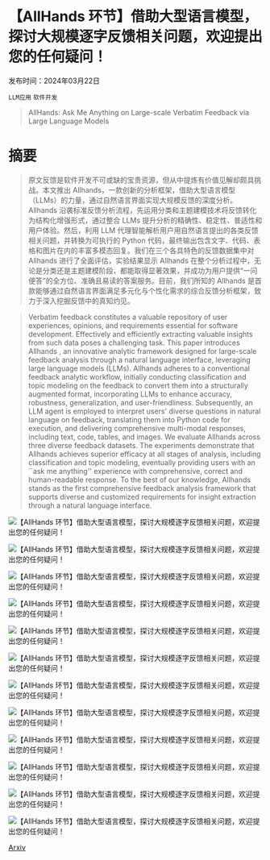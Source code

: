 # 【AllHands 环节】借助大型语言模型，探讨大规模逐字反馈相关问题，欢迎提出您的任何疑问！

发布时间：2024年03月22日

`LLM应用` `软件开发`

> AllHands: Ask Me Anything on Large-scale Verbatim Feedback via Large Language Models

# 摘要

> 原文反馈是软件开发不可或缺的宝贵资源，但从中提炼有价值见解却颇具挑战。本文推出 Allhands，一款创新的分析框架，借助大型语言模型（LLMs）的力量，通过自然语言界面实现大规模反馈的深度分析。Allhands 沿袭标准反馈分析流程，先运用分类和主题建模技术将反馈转化为结构化增强形式，通过整合 LLMs 提升分析的精确性、稳定性、普适性和用户体验。然后，利用 LLM 代理智能解析用户用自然语言提出的各类反馈相关问题，并转换为可执行的 Python 代码，最终输出包含文字、代码、表格和图片在内的丰富多模态回复。我们在三个各具特色的反馈数据集中对 Allhands 进行了全面评估，实验结果显示 Allhands 在整个分析过程中，无论是分类还是主题建模阶段，都能取得显著效果，并成功为用户提供“一问便答”的全方位、准确且易读的答案服务。目前，我们所知的 Allhands 是首款能够通过自然语言界面满足多元化与个性化需求的综合反馈分析框架，致力于深入挖掘反馈中的真知灼见。

> Verbatim feedback constitutes a valuable repository of user experiences, opinions, and requirements essential for software development. Effectively and efficiently extracting valuable insights from such data poses a challenging task. This paper introduces Allhands , an innovative analytic framework designed for large-scale feedback analysis through a natural language interface, leveraging large language models (LLMs). Allhands adheres to a conventional feedback analytic workflow, initially conducting classification and topic modeling on the feedback to convert them into a structurally augmented format, incorporating LLMs to enhance accuracy, robustness, generalization, and user-friendliness. Subsequently, an LLM agent is employed to interpret users' diverse questions in natural language on feedback, translating them into Python code for execution, and delivering comprehensive multi-modal responses, including text, code, tables, and images.
  We evaluate Allhands across three diverse feedback datasets. The experiments demonstrate that Allhands achieves superior efficacy at all stages of analysis, including classification and topic modeling, eventually providing users with an ``ask me anything'' experience with comprehensive, correct and human-readable response. To the best of our knowledge, Allhands stands as the first comprehensive feedback analysis framework that supports diverse and customized requirements for insight extraction through a natural language interface.

![【AllHands 环节】借助大型语言模型，探讨大规模逐字反馈相关问题，欢迎提出您的任何疑问！](../../../paper_images/2403.15157/x1.png)

![【AllHands 环节】借助大型语言模型，探讨大规模逐字反馈相关问题，欢迎提出您的任何疑问！](../../../paper_images/2403.15157/x2.png)

![【AllHands 环节】借助大型语言模型，探讨大规模逐字反馈相关问题，欢迎提出您的任何疑问！](../../../paper_images/2403.15157/x3.png)

![【AllHands 环节】借助大型语言模型，探讨大规模逐字反馈相关问题，欢迎提出您的任何疑问！](../../../paper_images/2403.15157/x4.png)

![【AllHands 环节】借助大型语言模型，探讨大规模逐字反馈相关问题，欢迎提出您的任何疑问！](../../../paper_images/2403.15157/x5.png)

![【AllHands 环节】借助大型语言模型，探讨大规模逐字反馈相关问题，欢迎提出您的任何疑问！](../../../paper_images/2403.15157/x6.png)

![【AllHands 环节】借助大型语言模型，探讨大规模逐字反馈相关问题，欢迎提出您的任何疑问！](../../../paper_images/2403.15157/x7.png)

![【AllHands 环节】借助大型语言模型，探讨大规模逐字反馈相关问题，欢迎提出您的任何疑问！](../../../paper_images/2403.15157/x8.png)

![【AllHands 环节】借助大型语言模型，探讨大规模逐字反馈相关问题，欢迎提出您的任何疑问！](../../../paper_images/2403.15157/x9.png)

![【AllHands 环节】借助大型语言模型，探讨大规模逐字反馈相关问题，欢迎提出您的任何疑问！](../../../paper_images/2403.15157/x10.png)

![【AllHands 环节】借助大型语言模型，探讨大规模逐字反馈相关问题，欢迎提出您的任何疑问！](../../../paper_images/2403.15157/x11.png)

![【AllHands 环节】借助大型语言模型，探讨大规模逐字反馈相关问题，欢迎提出您的任何疑问！](../../../paper_images/2403.15157/x12.png)

[Arxiv](https://arxiv.org/abs/2403.15157)